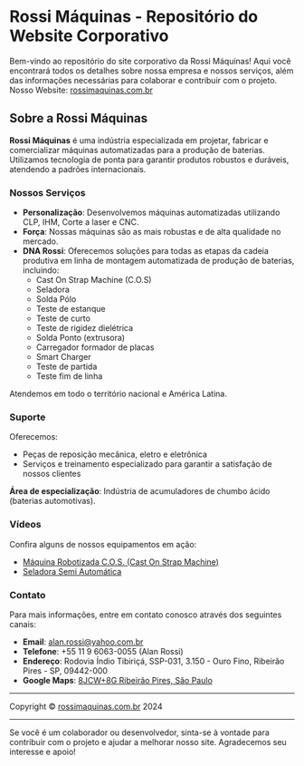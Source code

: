 # Rossi Máquinas - Repositório do Website Corporativo

Bem-vindo ao repositório do site corporativo da Rossi Máquinas! Aqui você encontrará todos os detalhes sobre nossa empresa e nossos serviços, além das informações necessárias para colaborar e contribuir com o projeto.
Nosso Website: [rossimaquinas.com.br](rossimaquinas.com.br)


## Sobre a Rossi Máquinas

**Rossi Máquinas** é uma indústria especializada em projetar, fabricar e comercializar máquinas automatizadas para a produção de baterias. Utilizamos tecnologia de ponta para garantir produtos robustos e duráveis, atendendo a padrões internacionais.

### Nossos Serviços

- **Personalização**: Desenvolvemos máquinas automatizadas utilizando CLP, IHM, Corte a laser e CNC.
- **Força**: Nossas máquinas são as mais robustas e de alta qualidade no mercado.
- **DNA Rossi**: Oferecemos soluções para todas as etapas da cadeia produtiva em linha de montagem automatizada de produção de baterias, incluindo:
  - Cast On Strap Machine (C.O.S)
  - Seladora
  - Solda Pólo
  - Teste de estanque
  - Teste de curto
  - Teste de rigidez dielétrica
  - Solda Ponto (extrusora)
  - Carregador formador de placas
  - Smart Charger
  - Teste de partida
  - Teste fim de linha

Atendemos em todo o território nacional e América Latina.

### Suporte

Oferecemos:
- Peças de reposição mecânica, eletro e eletrônica
- Serviços e treinamento especializado para garantir a satisfação de nossos clientes

**Área de especialização**: Indústria de acumuladores de chumbo ácido (baterias automotivas).

### Vídeos

Confira alguns de nossos equipamentos em ação:
- [Máquina Robotizada C.O.S. (Cast On Strap Machine)](URL_DO_VIDEO)
- [Seladora Semi Automática](URL_DO_VIDEO)

### Contato

Para mais informações, entre em contato conosco através dos seguintes canais:

- **Email**: [alan.rossi@yahoo.com.br](mailto:alan.rossi@yahoo.com.br)
- **Telefone**: +55 11 9 6063-0055 (Alan Rossi)
- **Endereço**:
  Rodovia Índio Tibiriçá, SSP-031, 3.150 - Ouro Fino, Ribeirão Pires - SP, 09442-000
- **Google Maps**: [8JCW+8G Ribeirão Pires, São Paulo](https://www.google.com/maps/place/8JCW+8G+Ribeir%C3%A3o+Pires,+S%C3%A3o+Paulo)

---

Copyright © [rossimaquinas.com.br](http://rossimaquinas.com.br) 2024

---

Se você é um colaborador ou desenvolvedor, sinta-se à vontade para contribuir com o projeto e ajudar a melhorar nosso site. Agradecemos seu interesse e apoio!
